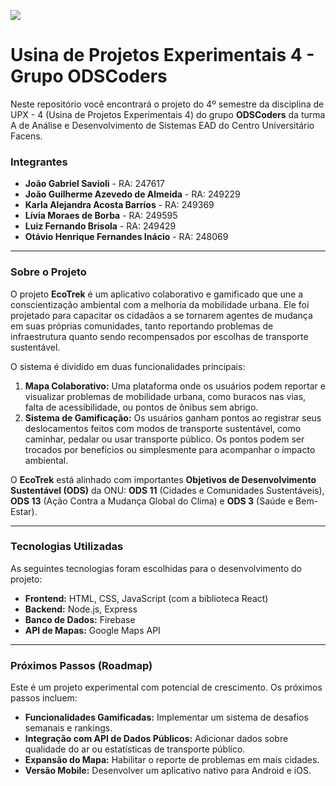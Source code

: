 ![](/repo_img//project_logo_rmv_background)

# Usina de Projetos Experimentais 4 - Grupo ODSCoders

Neste repositório você encontrará o projeto do 4º semestre da disciplina de UPX - 4 (Usina de Projetos Experimentais 4) do grupo **ODSCoders** da turma A de Análise e Desenvolvimento de Sistemas EAD do Centro Universitário Facens.

### Integrantes

* **João Gabriel Savioli** - RA: 247617
* **João Guilherme Azevedo de Almeida** - RA: 249229
* **Karla Alejandra Acosta Barrios** - RA: 249369
* **Lívia Moraes de Borba** - RA: 249595
* **Luiz Fernando Brisola** - RA: 249429
* **Otávio Henrique Fernandes Inácio** - RA: 248069

---

### Sobre o Projeto

O projeto **EcoTrek** é um aplicativo colaborativo e gamificado que une a conscientização ambiental com a melhoria da mobilidade urbana. Ele foi projetado para capacitar os cidadãos a se tornarem agentes de mudança em suas próprias comunidades, tanto reportando problemas de infraestrutura quanto sendo recompensados por escolhas de transporte sustentável.

O sistema é dividido em duas funcionalidades principais:

1.  **Mapa Colaborativo:** Uma plataforma onde os usuários podem reportar e visualizar problemas de mobilidade urbana, como buracos nas vias, falta de acessibilidade, ou pontos de ônibus sem abrigo.
2.  **Sistema de Gamificação:** Os usuários ganham pontos ao registrar seus deslocamentos feitos com modos de transporte sustentável, como caminhar, pedalar ou usar transporte público. Os pontos podem ser trocados por benefícios ou simplesmente para acompanhar o impacto ambiental.

O **EcoTrek** está alinhado com importantes **Objetivos de Desenvolvimento Sustentável (ODS)** da ONU: **ODS 11** (Cidades e Comunidades Sustentáveis), **ODS 13** (Ação Contra a Mudança Global do Clima) e **ODS 3** (Saúde e Bem-Estar).

---

### Tecnologias Utilizadas

As seguintes tecnologias foram escolhidas para o desenvolvimento do projeto:

* **Frontend:** HTML, CSS, JavaScript (com a biblioteca React)
* **Backend:** Node.js, Express
* **Banco de Dados:** Firebase
* **API de Mapas:** Google Maps API

---

### Próximos Passos (Roadmap)

Este é um projeto experimental com potencial de crescimento. Os próximos passos incluem:

* **Funcionalidades Gamificadas:** Implementar um sistema de desafios semanais e rankings.
* **Integração com API de Dados Públicos:** Adicionar dados sobre qualidade do ar ou estatísticas de transporte público.
* **Expansão do Mapa:** Habilitar o reporte de problemas em mais cidades.
* **Versão Mobile:** Desenvolver um aplicativo nativo para Android e iOS.
